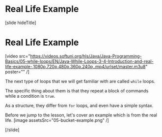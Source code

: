 # Real Life Example

[slide hideTitle]
# Real Life Example

[video src="https://videos.softuni.org/hls/Java/Java-Programming-Basics/05-while-loops/EN/Java-While-Loops-3-4-Introduction-and-real-life-example-,1080p,720p,480p,360p,240p,.mp4/urlset/master.m3u8" poster="" /]

The next type of loops that we will get familiar with are called `while` loops. 

The specific thing about them is that they repeat a block of commands while a condition is `true`. 

As a structure, they differ from `for` loops, and even have a simple syntax.

Before we jump to the lesson, let's cover an example which is from the real life.
[image assetsSrc="05-bucket-example.png" /]

[/slide]